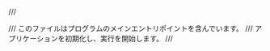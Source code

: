 /// <summary>
/// このファイルはプログラムのメインエントリポイントを含んでいます。
/// アプリケーションを初期化し、実行を開始します。
/// </summary>



    